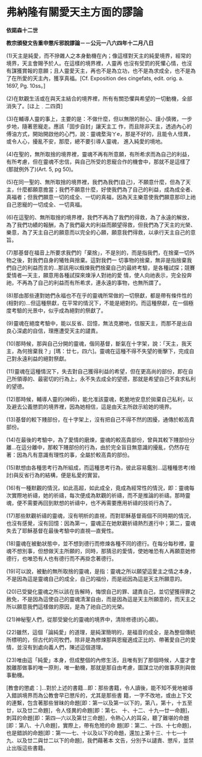 # 弗納隆有關愛天主方面的謬論


**依諾森十二世**

**教宗頒發文告重申懲斥邪說謬論－－公元一八六四年十二月八日**





(1)天主是純愛，而不摻雜人之本身動機在內；像這樣對天主的純愛境界，經常的境界，天主會賜予於人。在這樣的境界裡，人靈再
也沒有受罰的死懼心情，也沒有謀獲賞報的意願；且人靈愛天主，再也不是為立功，也不是為求成全，也不是為了在所愛的天主內，獲享真福。[Cf. 
Exposition des cingefats, edit. orig. a. 1697, Pg. 10ss。]

(2)在默觀生活或在與天主結合的境界裡，所有有關恐懼與希望的一切動機，全部消失了。[ほ上﹒二四頁]

(3)在輔導人靈的事上，主要的是：不做什麼，但以無限的耐心、謹小慎微，一步步地，隨著恩寵走。應該「固步自封」讓天主工
作，而且除非天主，透過內心的傅油方式，開始開啟他的心門，說：靈魂堥洶ㄚe，那是不好的，且能令人怪異，或令人心，擾亂不安，那麼，總不要引導人靈魂，
進入純愛的境地。

(4)在聖的，無所取捨的境界裡，靈魂不再有所意願，有所希求而為自己的利益，有所考慮，但在靈魂不忠信，與自己所受的恩寵合作的機會中，那就不是這樣了(那就例外了)(Art. 5, pg 50)。

(5)在同一聖的、無所取捨的境界裡，我們為我們(自己)，不願意什麼，但為了天主，什麼都願意擔當；我們不願意什麼，好使我們為了自己的利益，成為成全者、真福者；但我們願意一切的成全、一切的真福，因為天主樂意使我們願意那印上祂自己恩寵的一切成全、一切真福。

(6)在這聖的、無所取捨的境界裡，我們不再為了我們的得救，為了永遠的解放，為了我們功績的報酬，為了我們最大的利益而願望得救，但我們為了天主的光榮、樂意，為了天主自己的願意而以完全的心願，願意我們得救，以承行天主自己的意旨。

(7)那基督在福音上所要求我們的「棄捨」，不是別的，而是指我們，在捨棄一切外物之後，對我們自身的犧牲與捨棄。這對我們一
切事物的捨棄，無非是指捨棄我們自己的利益而言的…那該用以煆煉我們捨棄自己的最終考驗，是各種試探；競賽愛情者—天主，願意用各種試探來煉淨人對祂的愛
情，使人向祂表示，完全投奔祂，不再為了自己的利益而有所希求，連永遠的事物，也無所謂了。

(8)那由那些連對她們永福也不在乎的靈魂所常做的一切祭獻，都是帶有條件性的(相對的)…但這種祭獻，在平常的情況下，不能是絕對的。而這種祭獻，在一個極度考驗的光景中，似乎成為絕對的祭獻了。

(9)靈魂在絕度考驗中，能以反省、回憶，無法克勝地，信服天主，而那不是出自良心深處的自信，理應遭受天主的譴責。

(10)那時候，那與自己分開的靈魂，偕同基督，斷氣在十字架，說：「天主，我天主，為何捨棄我？」[瑪：廿七，四六]。靈魂在這種不得不失望的衝擊下，完成自己對永遠利益的絕對祭獻。

(11)靈魂在這種情況下，失去對自己獲得利益的希望，但在更高尚的部份，即在自己所領導的、最密切的行為上，永不失去成全的望德，那就是希望自己不貪求私利的望德。

(12)那時候，輔導人靈的(神師)，能允准該靈魂，乾脆地安息於拋棄自己私利，以及避去公義懲罰的境界裡，因為她相信，這是由天主所啟示給她的境界。

(13)基督的較下賤部份，在十字架上，沒有把自己不得不然的困擾，通傳於較高貴部份。

(14)在最後的考驗中，為了愛情的磨煉，靈魂的較高貴部份，曾與其較下賤部份分離…在這分離中，那較下賤部份的行為，由於完全盲目無意識的擾亂，仍然存在著：因為凡有意識有理性的事，全屬於較高貴的部份。

(15)默想由各種思考行為所組成，而這種思考行為，彼此容易鑑別…這種種思考(檢討)與反省行為的結構，便是私愛的實習。

(16)有一種默觀的情況，如此高超，如此成全，竟成為經常性的情況，即：靈魂每次實際地祈禱，她的祈禱，每次便成為默觀的祈禱，而不是推論的祈禱。那時靈魂，便不需要再回到默想的祈禱中，也不再需要應用祈禱的技術行為了。

(17)那些默觀祈禱的靈魂，沒有明析的直視，而對耶穌基督兩個不同時期的情況，也沒有感覺，沒有回憶：因為第一，靈魂正在她默觀祈禱熱烈進行中；第二，靈魂失去了耶穌基督在最後考驗中的直視—直覺性。

(18)靈魂在被動狀態中，並不想到德行而修煉各種不同的德行。在每分每秒裡，靈魂不想別事，但想做天主所願的，同時，那猜忌的愛情，使她唯恐有人再願意她修德行，也唯恐有人也有德行而不再掛念著德行。

(19)可以說，被動的無所取捨的靈魂，是指：靈魂之所以願望這愛主之情之本身，不是因為這是靈魂自己的成全，自己的福份，而是祇因為這是天主所願意的。

(20)已受變化靈魂之所以該在告解時，悔恨自己的罪、譴責自己，並切望獲得罪之赦免，不是因為這使自己的靈魂清潔自由，而是因為這是天主所願意的，而天主之所以願意我們這樣做的原因，是為了祂自己的光榮。

(21)神秘聖人們，從那受變化的靈魂的境界中，清除修德(的心願)。

(22)雖然，這個「論純愛」的道理，是純潔簡明的，是福音的成全，是為整個傳統所標明的，但古代的司牧們，除非是為修煉那與恩寵適成正比的、帶著愛自己的愛情，並沒有到處向義人們，陳述這個道理。

(23)唯由這「純愛」本身，但成整個的內修生活，且唯有到了那個時候，人靈才會脫離那做事的唯一原則，唯一動機，那就是那自由考慮，圖謀立功的做事原則與做事動機。

[教會的懲處：]…對於上述的書籍…即：那些書籍，令人讀後，能不知不覺地被導入錯誤境界而為公教會早已懲斥的，尤其是那些書
籍，一字不改地，或由上下文的連繫，包含著那些冒昧的命題[即：第一以及第一以下的，第八，第十，十五至廿，以及廿二命題]，令人怪異的命題[即：第七、
十、十二、十九—廿一命題]，刺耳的命題[即：第四—六以及第廿三命題]，令熱心人的耳朵，聽了難堪的命題[即：第八、十八命題]，實際上，帶有危險的命
題[即：第二、十四、十七命題]，也是錯誤的命題[即：第一—七、十以及以下的命題，還加上第十三、十七—十九、以及廿二與廿二以下的命題]，我們藉著本
文告，分別予以譴責、懲斥，並禁止出版這些書籍。

